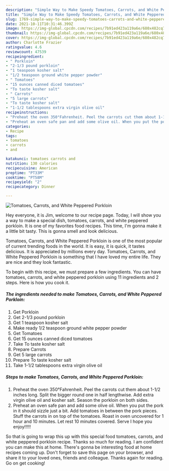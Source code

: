 ```yaml
---
description: "Simple Way to Make Speedy Tomatoes, Carrots, and White Peppered Porkloin"
title: "Simple Way to Make Speedy Tomatoes, Carrots, and White Peppered Porkloin"
slug: 1769-simple-way-to-make-speedy-tomatoes-carrots-and-white-peppered-porkloin
date: 2021-10-11T10:31:46.399Z
image: https://img-global.cpcdn.com/recipes/7b91ed423a119a6e/680x482cq70/tomatoes-carrots-and-white-peppered-porkloin-recipe-main-photo.jpg
thumbnail: https://img-global.cpcdn.com/recipes/7b91ed423a119a6e/680x482cq70/tomatoes-carrots-and-white-peppered-porkloin-recipe-main-photo.jpg
cover: https://img-global.cpcdn.com/recipes/7b91ed423a119a6e/680x482cq70/tomatoes-carrots-and-white-peppered-porkloin-recipe-main-photo.jpg
author: Charlotte Frazier
ratingvalue: 4.6
reviewcount: 47539
recipeingredient:
- " Porkloin"
- "2-1/3 pound porkloin"
- "1 teaspoon kosher salt"
- "1/2 teaspoon ground white pepper powder"
- " Tomatoes"
- "15 ounces canned diced tomatoes"
- "To taste kosher salt"
- " Carrots"
- "5 large carrots"
- "To taste kosher salt"
- "1-1/2 tablespoons extra virgin olive oil"
recipeinstructions:
- "Preheat the oven 350°Fahrenheit. Peel the carrots cut them about 1-1/2 inches long. Split the bigger round one in half lengthwise. Add extra virgin olive oil and kosher salt. Season the porkloin on both sides."
- "Preheat an oven safe pan and add some olive oil. When you put the pork in it should sizzle just a bit. Add tomatoes in between the pork pieces. Stuff the carrots in on top of the tomatoes. Roast in oven uncovered for 1 hour and 10 minutes. Let rest 10 minutes covered. Serve I hope you enjoy!!!!!"
categories:
- Recipe
tags:
- tomatoes
- carrots
- and

katakunci: tomatoes carrots and 
nutrition: 130 calories
recipecuisine: American
preptime: "PT33M"
cooktime: "PT58M"
recipeyield: "2"
recipecategory: Dinner

---
```



![Tomatoes, Carrots, and White Peppered Porkloin](https://img-global.cpcdn.com/recipes/7b91ed423a119a6e/680x482cq70/tomatoes-carrots-and-white-peppered-porkloin-recipe-main-photo.jpg)

Hey everyone, it is Jim, welcome to our recipe page. Today, I will show you a way to make a special dish, tomatoes, carrots, and white peppered porkloin. It is one of my favorites food recipes. This time, I'm gonna make it a little bit tasty. This is gonna smell and look delicious.

Tomatoes, Carrots, and White Peppered Porkloin is one of the most popular of current trending foods in the world. It is easy, it is quick, it tastes delicious. It is appreciated by millions every day. Tomatoes, Carrots, and White Peppered Porkloin is something that I have loved my entire life. They are nice and they look fantastic.




To begin with this recipe, we must prepare a few ingredients. You can have tomatoes, carrots, and white peppered porkloin using 11 ingredients and 2 steps. Here is how you cook it.

<!--inarticleads1-->

##### The ingredients needed to make Tomatoes, Carrots, and White Peppered Porkloin:

1. Get  Porkloin
1. Get 2-1/3 pound porkloin
1. Get 1 teaspoon kosher salt
1. Make ready 1/2 teaspoon ground white pepper powder
1. Get  Tomatoes
1. Get 15 ounces canned diced tomatoes
1. Take To taste kosher salt
1. Prepare  Carrots
1. Get 5 large carrots
1. Prepare To taste kosher salt
1. Take 1-1/2 tablespoons extra virgin olive oil




<!--inarticleads2-->

##### Steps to make Tomatoes, Carrots, and White Peppered Porkloin:

1. Preheat the oven 350°Fahrenheit. Peel the carrots cut them about 1-1/2 inches long. Split the bigger round one in half lengthwise. Add extra virgin olive oil and kosher salt. Season the porkloin on both sides.
1. Preheat an oven safe pan and add some olive oil. When you put the pork in it should sizzle just a bit. Add tomatoes in between the pork pieces. Stuff the carrots in on top of the tomatoes. Roast in oven uncovered for 1 hour and 10 minutes. Let rest 10 minutes covered. Serve I hope you enjoy!!!!!




So that is going to wrap this up with this special food tomatoes, carrots, and white peppered porkloin recipe. Thanks so much for reading. I am confident you can make this at home. There's gonna be interesting food at home recipes coming up. Don't forget to save this page on your browser, and share it to your loved ones, friends and colleague. Thanks again for reading. Go on get cooking!
